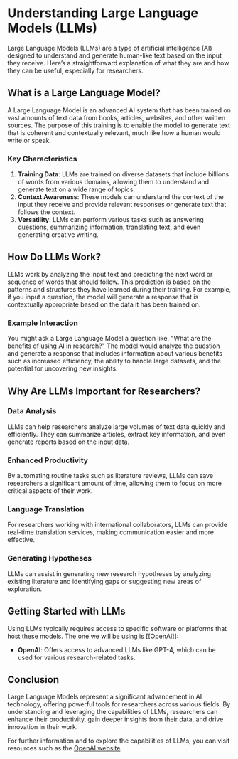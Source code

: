 # Understanding Large Language Models (LLMs)

Large Language Models (LLMs) are a type of artificial intelligence (AI) designed to understand and generate human-like text based on the input they receive. Here’s a straightforward explanation of what they are and how they can be useful, especially for researchers.

## What is a Large Language Model?

A Large Language Model is an advanced AI system that has been trained on vast amounts of text data from books, articles, websites, and other written sources. The purpose of this training is to enable the model to generate text that is coherent and contextually relevant, much like how a human would write or speak.

### Key Characteristics

1. **Training Data**: LLMs are trained on diverse datasets that include billions of words from various domains, allowing them to understand and generate text on a wide range of topics.
2. **Context Awareness**: These models can understand the context of the input they receive and provide relevant responses or generate text that follows the context.
3. **Versatility**: LLMs can perform various tasks such as answering questions, summarizing information, translating text, and even generating creative writing.

## How Do LLMs Work?

LLMs work by analyzing the input text and predicting the next word or sequence of words that should follow. This prediction is based on the patterns and structures they have learned during their training. For example, if you input a question, the model will generate a response that is contextually appropriate based on the data it has been trained on.

### Example Interaction

You might ask a Large Language Model a question like, "What are the benefits of using AI in research?" The model would analyze the question and generate a response that includes information about various benefits such as increased efficiency, the ability to handle large datasets, and the potential for uncovering new insights.

## Why Are LLMs Important for Researchers?

### Data Analysis

LLMs can help researchers analyze large volumes of text data quickly and efficiently. They can summarize articles, extract key information, and even generate reports based on the input data.

### Enhanced Productivity

By automating routine tasks such as literature reviews, LLMs can save researchers a significant amount of time, allowing them to focus on more critical aspects of their work.

### Language Translation

For researchers working with international collaborators, LLMs can provide real-time translation services, making communication easier and more effective.

### Generating Hypotheses

LLMs can assist in generating new research hypotheses by analyzing existing literature and identifying gaps or suggesting new areas of exploration.

## Getting Started with LLMs

Using LLMs typically requires access to specific software or platforms that host these models. The one we will be using is [[OpenAI]]:

- **OpenAI**: Offers access to advanced LLMs like GPT-4, which can be used for various research-related tasks.

## Conclusion

Large Language Models represent a significant advancement in AI technology, offering powerful tools for researchers across various fields. By understanding and leveraging the capabilities of LLMs, researchers can enhance their productivity, gain deeper insights from their data, and drive innovation in their work.

For further information and to explore the capabilities of LLMs, you can visit resources such as the [OpenAI website](https://openai.com/).
